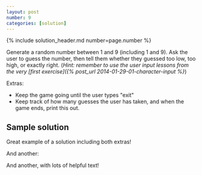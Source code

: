 ```yaml
---
layout: post
number: 9
categories: [solution]
---
```


{% include solution_header.md number=page.number %}

Generate a random number between 1 and 9 (including 1 and 9). Ask the user to guess the number, then tell them whether they guessed too low, too high, or exactly right. (_Hint: remember to use the user input lessons from the very [first exercise]({% post_url 2014-01-29-01-character-input %}_)

Extras: 

* Keep the game going until the user types "exit"
* Keep track of how many guesses the user has taken, and when the game ends, print this out.


## Sample solution

Great example of a solution including both extras!

<script src="https://gist.github.com/JamieMacIver/10153508.js"></script>

And another:

<script src="https://gist.github.com/avillareal98/9a2b5e5b59880d8ea6f8.js"></script>

And another, with lots of helpful text!

<script src="https://gist.github.com/anonymous/0502baf8a01e3aa53550.js"></script>

